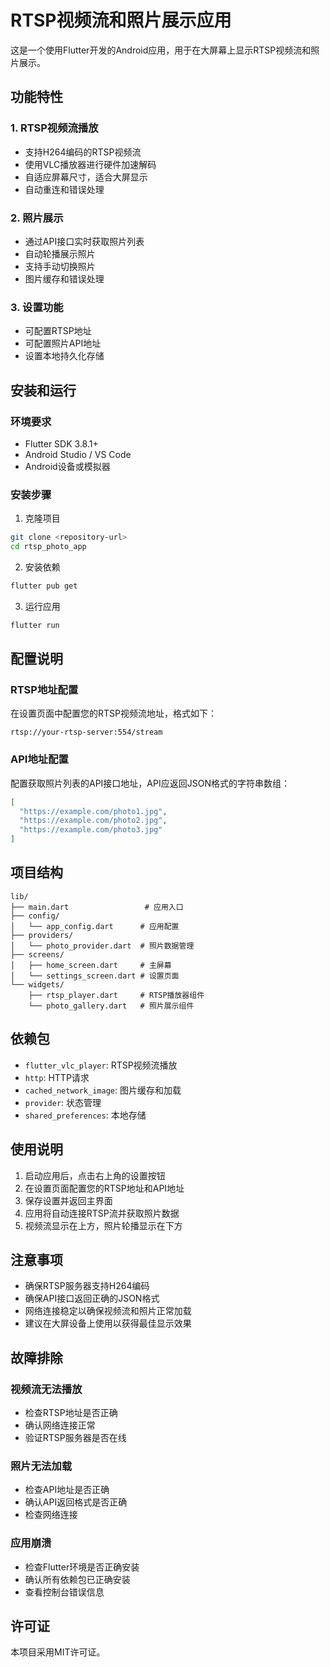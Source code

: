 # RTSP视频流和照片展示应用

这是一个使用Flutter开发的Android应用，用于在大屏幕上显示RTSP视频流和照片展示。

## 功能特性

### 1. RTSP视频流播放
- 支持H264编码的RTSP视频流
- 使用VLC播放器进行硬件加速解码
- 自适应屏幕尺寸，适合大屏显示
- 自动重连和错误处理

### 2. 照片展示
- 通过API接口实时获取照片列表
- 自动轮播展示照片
- 支持手动切换照片
- 图片缓存和错误处理

### 3. 设置功能
- 可配置RTSP地址
- 可配置照片API地址
- 设置本地持久化存储

## 安装和运行

### 环境要求
- Flutter SDK 3.8.1+
- Android Studio / VS Code
- Android设备或模拟器

### 安装步骤

1. 克隆项目
```bash
git clone <repository-url>
cd rtsp_photo_app
```

2. 安装依赖
```bash
flutter pub get
```

3. 运行应用
```bash
flutter run
```

## 配置说明

### RTSP地址配置
在设置页面中配置您的RTSP视频流地址，格式如下：
```
rtsp://your-rtsp-server:554/stream
```

### API地址配置
配置获取照片列表的API接口地址，API应返回JSON格式的字符串数组：
```json
[
  "https://example.com/photo1.jpg",
  "https://example.com/photo2.jpg",
  "https://example.com/photo3.jpg"
]
```

## 项目结构

```
lib/
├── main.dart                 # 应用入口
├── config/
│   └── app_config.dart      # 应用配置
├── providers/
│   └── photo_provider.dart  # 照片数据管理
├── screens/
│   ├── home_screen.dart     # 主屏幕
│   └── settings_screen.dart # 设置页面
└── widgets/
    ├── rtsp_player.dart     # RTSP播放器组件
    └── photo_gallery.dart   # 照片展示组件
```

## 依赖包

- `flutter_vlc_player`: RTSP视频流播放
- `http`: HTTP请求
- `cached_network_image`: 图片缓存和加载
- `provider`: 状态管理
- `shared_preferences`: 本地存储

## 使用说明

1. 启动应用后，点击右上角的设置按钮
2. 在设置页面配置您的RTSP地址和API地址
3. 保存设置并返回主界面
4. 应用将自动连接RTSP流并获取照片数据
5. 视频流显示在上方，照片轮播显示在下方

## 注意事项

- 确保RTSP服务器支持H264编码
- 确保API接口返回正确的JSON格式
- 网络连接稳定以确保视频流和照片正常加载
- 建议在大屏设备上使用以获得最佳显示效果

## 故障排除

### 视频流无法播放
- 检查RTSP地址是否正确
- 确认网络连接正常
- 验证RTSP服务器是否在线

### 照片无法加载
- 检查API地址是否正确
- 确认API返回格式是否正确
- 检查网络连接

### 应用崩溃
- 检查Flutter环境是否正确安装
- 确认所有依赖包已正确安装
- 查看控制台错误信息

## 许可证

本项目采用MIT许可证。
